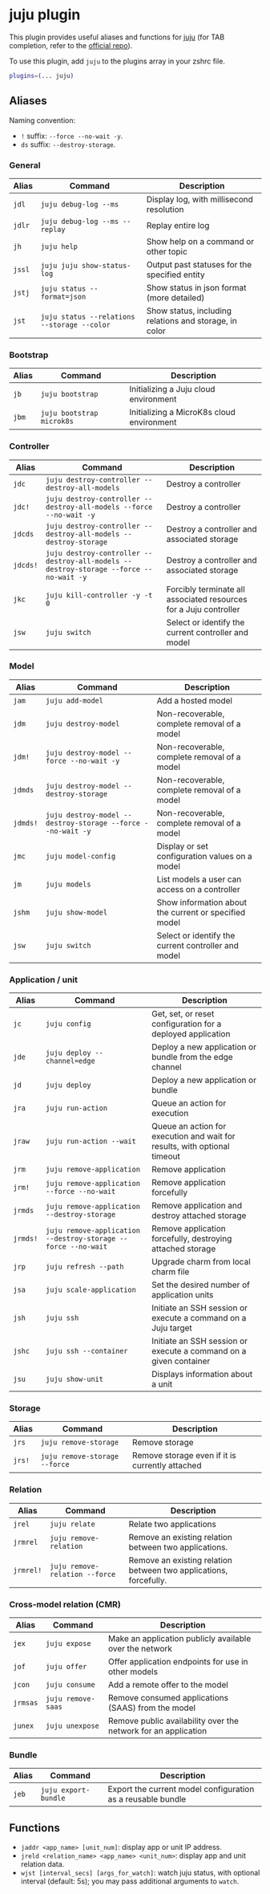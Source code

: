 # juju plugin

This plugin provides useful aliases and functions for [juju](https://juju.is/) (for TAB completion,
refer to the [official repo](https://github.com/juju/juju/blob/develop/etc/bash_completion.d/juju)).

To use this plugin, add `juju` to the plugins array in your zshrc file.

```zsh
plugins=(... juju)
```

## Aliases

Naming convention:

- `!` suffix: `--force --no-wait -y`.
- `ds` suffix: `--destroy-storage`.

### General

| Alias  | Command                                     | Description                                            |
|--------|---------------------------------------------|--------------------------------------------------------|
| `jdl`  | `juju debug-log --ms`                       | Display log, with millisecond resolution               |
| `jdlr` | `juju debug-log --ms --replay`              | Replay entire log                                      |
| `jh`   | `juju help`                                 | Show help on a command or other topic                  |
| `jssl` | `juju juju show-status-log`                 | Output past statuses for the specified entity          |
| `jstj` | `juju status --format=json`                 | Show status in json format (more detailed)             |
| `jst`  | `juju status --relations --storage --color` | Show status, including relations and storage, in color |

### Bootstrap

| Alias | Command                   | Description                               |
|-------|---------------------------|-------------------------------------------|
| `jb`  | `juju bootstrap`          | Initializing a Juju cloud environment     |
| `jbm` | `juju bootstrap microk8s` | Initializing a MicroK8s cloud environment |

### Controller

| Alias    | Command                                                                               | Description                                                       |
|----------|---------------------------------------------------------------------------------------|-------------------------------------------------------------------|
| `jdc`    | `juju destroy-controller --destroy-all-models`                                        | Destroy a controller                                              |
| `jdc!`   | `juju destroy-controller --destroy-all-models --force --no-wait -y`                   | Destroy a controller                                              |
| `jdcds`  | `juju destroy-controller --destroy-all-models --destroy-storage`                      | Destroy a controller and associated storage                       |
| `jdcds!` | `juju destroy-controller --destroy-all-models --destroy-storage --force --no-wait -y` | Destroy a controller and associated storage                       |
| `jkc`    | `juju kill-controller -y -t 0`                                                        | Forcibly terminate all associated resources for a Juju controller |
| `jsw`    | `juju switch`                                                                         | Select or identify the current controller and model               |

### Model

| Alias    | Command                                                     | Description                                           |
|----------|-------------------------------------------------------------|-------------------------------------------------------|
| `jam`    | `juju add-model`                                            | Add a hosted model                                    |
| `jdm`    | `juju destroy-model`                                        | Non-recoverable, complete removal of a model          |
| `jdm!`   | `juju destroy-model --force --no-wait -y`                   | Non-recoverable, complete removal of a model          |
| `jdmds`  | `juju destroy-model --destroy-storage`                      | Non-recoverable, complete removal of a model          |
| `jdmds!` | `juju destroy-model --destroy-storage --force --no-wait -y` | Non-recoverable, complete removal of a model          |
| `jmc`    | `juju model-config`                                         | Display or set configuration values on a model        |
| `jm`     | `juju models`                                               | List models a user can access on a controller         |
| `jshm`   | `juju show-model`                                           | Show information about the current or specified model |
| `jsw`    | `juju switch`                                               | Select or identify the current controller and model   |

### Application / unit

| Alias    | Command                                                       | Description                                                               |
|----------|---------------------------------------------------------------|---------------------------------------------------------------------------|
| `jc`     | `juju config`                                                 | Get, set, or reset configuration for a deployed application               |
| `jde`    | `juju deploy --channel=edge`                                  | Deploy a new application or bundle from the edge channel                  |
| `jd`     | `juju deploy`                                                 | Deploy a new application or bundle                                        |
| `jra`    | `juju run-action`                                             | Queue an action for execution                                             |
| `jraw`   | `juju run-action --wait`                                      | Queue an action for execution and wait for results, with optional timeout |
| `jrm`    | `juju remove-application`                                     | Remove application                                                        |
| `jrm!`   | `juju remove-application --force --no-wait`                   | Remove application forcefully                                             |
| `jrmds`  | `juju remove-application --destroy-storage`                   | Remove application and destroy attached storage                           |
| `jrmds!` | `juju remove-application --destroy-storage --force --no-wait` | Remove application forcefully, destroying attached storage                |
| `jrp`    | `juju refresh --path`                                         | Upgrade charm from local charm file                                       |
| `jsa`    | `juju scale-application`                                      | Set the desired number of application units                               |
| `jsh`    | `juju ssh`                                                    | Initiate an SSH session or execute a command on a Juju target             |
| `jshc`   | `juju ssh --container`                                        | Initiate an SSH session or execute a command on a given container         |
| `jsu`    | `juju show-unit`                                              | Displays information about a unit                                         |

### Storage

| Alias   | Command                       | Description                                     |
|---------|-------------------------------|-------------------------------------------------|
| `jrs`   | `juju remove-storage`         | Remove storage                                  |
| `jrs!`  | `juju remove-storage --force` | Remove storage even if it is currently attached |

### Relation

| Alias     | Command                        | Description                                                       |
|-----------|--------------------------------|-------------------------------------------------------------------|
| `jrel`    | `juju relate`                  | Relate two applications                                           |
| `jrmrel`  | `juju remove-relation`         | Remove an existing relation between two applications.             |
| `jrmrel!` | `juju remove-relation --force` | Remove an existing relation between two applications, forcefully. |

### Cross-model relation (CMR)

| Alias    | Command            | Description                                                    |
|----------|--------------------|----------------------------------------------------------------|
| `jex`    | `juju expose`      | Make an application publicly available over the network        |
| `jof`    | `juju offer`       | Offer application endpoints for use in other models            |
| `jcon`   | `juju consume`     | Add a remote offer to the model                                |
| `jrmsas` | `juju remove-saas` | Remove consumed applications (SAAS) from the model             |
| `junex`  | `juju unexpose`    | Remove public availability over the network for an application |

### Bundle

| Alias | Command              | Description                                                 |
|-------|----------------------|-------------------------------------------------------------|
| `jeb` | `juju export-bundle` | Export the current model configuration as a reusable bundle |

## Functions

- `jaddr <app_name> [unit_num]`: display app or unit IP address.
- `jreld <relation_name> <app_name> <unit_num>`: display app and unit relation data.
- `wjst [interval_secs] [args_for_watch]`: watch juju status, with optional interval
  (default: 5s); you may pass additional arguments to `watch`.

